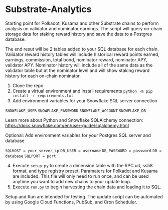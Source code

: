 # Substrate-Analytics

Starting point for Polkadot, Kusama and other Substrate chains to perform analysis on validator and nominator earnings. The script will query on-chain storage data for staking reward history and save the data to a Postgres database.

The end resut will be 2 tables added to your SQL database for each chain. Validator reward history tables will include historical reward points earned, earnings, commission, total bond, nominator reward, nominator APY, validator APY. Nominator history will include all of the same data as the validator table but at the nominator level and will show staking reward history for each on-chain nominator.

1. Clone the repo
2. Create a virtual environment and install requirements `python -m pip install -r requirements.txt`
3. Add environment variables for your Snowflake SQL server connection

`SNOWFLAKE_USER`
`SNOWFLAKE_PASSWORD`
`SNOWFLAKE_ACCOUNT`
`SNOWFLAKE_DB`

Learn more about Python and Snowflake SQLAlchemy connection: https://docs.snowflake.com/en/user-guide/sqlalchemy.html

Optional: Add environment variables for your Postgres SQL server and database

`SQLHOST = your_server_ip`
`DB_USER = username`
`DB_PASSWORD = password`
`DB = database`
`SQLPORT = port`

4. Execute `setup.py` to create a dimension table with the RPC url, ss58 format, and type registry preset. Paramaters for Polkadot and Kusama are included. This file will only need to run once, and can be used anytime you want to add new chains to your update loop.
5. Execute `run.py` to begin harvesting the chain data and loading it to SQL. 

Setup and Run are intended for testing. The update script can be automated by using Google Cloud Functions, PubSub, and Cron Scheduler.
